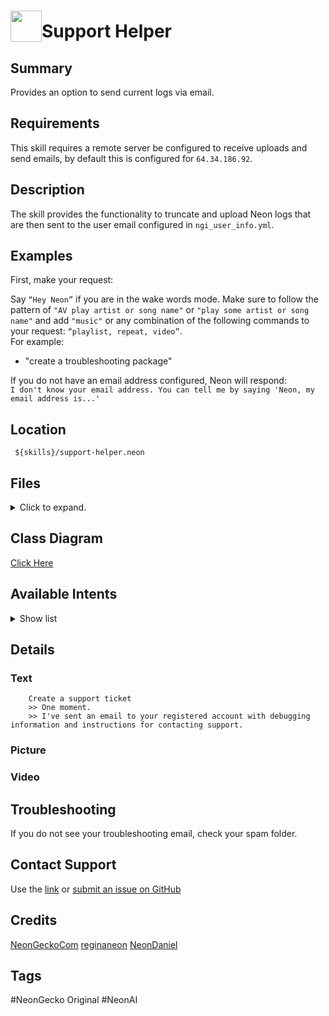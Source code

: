 # <img src='https://0000.us/klatchat/app/files/neon_images/icons/neon_skill.png' card_color="#FF8600" width="50" style="vertical-align:bottom">Support Helper
  
## Summary  
  
Provides an option to send current logs via email.
  
## Requirements  
This skill requires a remote server be configured to receive uploads and send emails, by default this is configured for
`64.34.186.92`.
  
## Description  
  
The skill provides the functionality to truncate and upload Neon logs that are then sent to the user email configured in
`ngi_user_info.yml`.  
  
## Examples  
  
First, make your request:  
  
Say `“Hey Neon”` if you are in the wake words mode. Make sure to follow the pattern of `"AV play artist or song name"` or `"play some artist or song name"` and add `"music"` or any combination of the following commands to your request: `“playlist, repeat, video”`.  
For example:  
  
- "create a troubleshooting package"
    
If you do not have an email address configured, Neon will respond:  
`I don't know your email address. You can tell me by saying 'Neon, my email address is...'`

  
## Location  
  

     ${skills}/support-helper.neon

## Files
<details>
<summary>Click to expand.</summary>
<br>

    ${skills}/support-helper.neon
    ${skills}/support-helper.neon/.gitignore
    ${skills}/support-helper.neon/__pycache__
    ${skills}/support-helper.neon/__pycache__/__init__.cpython-36.pyc
    ${skills}/support-helper.neon/vocab
    ${skills}/support-helper.neon/vocab/en-us
    ${skills}/support-helper.neon/vocab/en-us/contact.support.intent
    ${skills}/support-helper.neon/vocab/de-de
    ${skills}/support-helper.neon/vocab/de-de/contact.support.intent
    ${skills}/support-helper.neon/README.md
    ${skills}/support-helper.neon/README.old
    ${skills}/support-helper.neon/__init__.py
    ${skills}/support-helper.neon/test
    ${skills}/support-helper.neon/test/intent
    ${skills}/support-helper.neon/test/intent/sample2.intent.json
    ${skills}/support-helper.neon/test/intent/sample1.intent.json
    ${skills}/support-helper.neon/dialog
    ${skills}/support-helper.neon/dialog/en-us
    ${skills}/support-helper.neon/dialog/en-us/support.dialog
    ${skills}/support-helper.neon/dialog/en-us/complete.dialog
    ${skills}/support-helper.neon/dialog/en-us/support.email.template
    ${skills}/support-helper.neon/dialog/en-us/one.moment.dialog
    ${skills}/support-helper.neon/dialog/en-us/support.title.dialog
    ${skills}/support-helper.neon/dialog/en-us/no.email.dialog
    ${skills}/support-helper.neon/dialog/en-us/confirm.support.dialog
    ${skills}/support-helper.neon/dialog/en-us/cancelled.dialog
    ${skills}/support-helper.neon/dialog/en-us/yes.list
    ${skills}/support-helper.neon/dialog/en-us/ask.description.dialog
    ${skills}/support-helper.neon/dialog/de-de
    ${skills}/support-helper.neon/dialog/de-de/support.dialog
    ${skills}/support-helper.neon/dialog/de-de/complete.dialog
    ${skills}/support-helper.neon/dialog/de-de/support.email.template
    ${skills}/support-helper.neon/dialog/de-de/one.moment.dialog
    ${skills}/support-helper.neon/dialog/de-de/support.title.dialog
    ${skills}/support-helper.neon/dialog/de-de/confirm.support.dialog
    ${skills}/support-helper.neon/dialog/de-de/cancelled.dialog
    ${skills}/support-helper.neon/dialog/de-de/yes.list
    ${skills}/support-helper.neon/dialog/de-de/ask.description.dialog
    ${skills}/support-helper.neon/settings.json
    ${skills}/support-helper.neon/LICENSE

</details>
  

## Class Diagram
[Click Here](https://0000.us/klatchat/app/files/neon_images/class_diagrams/support-helper.png)
  

## Available Intents
<details>
<summary>Show list</summary>
<br>


### contact.support.intent

    create a troubleshoot request
    create a troubleshooting ticket
    troubleshoot my device
    contact support
    create a support ticket

</details>


## Details

### Text

	    Create a support ticket    
	    >> One moment.
	    >> I've sent an email to your registered account with debugging information and instructions for contacting support.    

### Picture

### Video

  
## Troubleshooting
If you do not see your troubleshooting email, check your spam folder.

## Contact Support
Use the [link](https://neongecko.com/ContactUs) or [submit an issue on GitHub](https://help.github.com/en/articles/creating-an-issue)

## Credits
[NeonGeckoCom](https://github.com/NeonGeckoCom)
[reginaneon](https://github.com/reginaneon)
[NeonDaniel](https://github.com/NeonDaniel)

## Tags
#NeonGecko Original
#NeonAI
